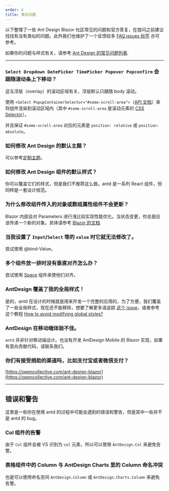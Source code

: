 ```yaml
---
order: 4
title: 常见问题
---
```


以下整理了一些 Ant Design Blazor 社区常见的问题和官方答复，在提问之前建议找找有没有类似的问题。此外我们也维护了一个反馈较多 [FAQ issues 标签](https://github.com/ant-design-blazor/ant-design-blazor/labels/%F0%9F%8C%9F%20Q&A) 亦可参考。

如果你的问题与样式有关，请参考 [Ant Design 的常见问题列表](https://ant.design/docs/react/faq-cn).

---

### `Select Dropdown DatePicker TimePicker Popover Popconfirm` 会跟随滚动条上下移动？

这与浮层（overlay）的滚动区域有关，浮层默认只跟随 body 滚动。

使用 `<Select PopupContainerSelector="#some-scroll-area">`（[API 文档](https://antblazor.com/zh-CN/components/select#API)）来将组件渲染到滚动区域内（其中 `#some-scroll-area` 是滚动元素的 [CSS Selector](https://developer.mozilla.org/docs/Web/CSS/CSS_Selectors)）。

并且保证 `#some-scroll-area` 对应的元素是 `position: relative` 或 `position: absolute`。

### 如何修改 Ant Design 的默认主题？

可以参考[定制主题](https://ant.design/docs/react/customize-theme)。

### 如何修改 Ant Design 组件的默认样式？

你可以覆盖它们的样式，但是我们不推荐这么做。antd 是一系列 React 组件，但同样是一套设计规范。

### 为什么修改组件传入的对象或数组属性组件不会更新？

Blazor 内部会对 Parameters 进行浅比较实现性能优化。当状态变更，你总是应该传递一个新的对象。具体请参考 [Blazor 的文档](https://docs.microsoft.com/zh-cn/aspnet/core/blazor/components/lifecycle?view=aspnetcore-3.1&WT.mc_id=DT-MVP-5003987#after-parameters-are-set-onparameterssetasync)

### 当我设置了 `Input`/`Select` 等的 `value` 时它就无法修改了。

尝试使用 @bind-Value。

### 多个组件放一排时没有垂直对齐怎么办？

尝试使用 [Space](https://antblazor.com/components/space) 组件来使他们对齐。

### AntDesign 覆盖了我的全局样式！

是的，antd 在设计的时候就是用来开发一个完整的应用的，为了方便，我们覆盖了一些全局样式，现在还不能移除，想要了解更多请追踪 [这个 issue](https://github.com/ant-design/ant-design/issues/4331)，或者参考这个教程 [How to avoid modifying global styles?](/docs/react/customize-theme#How-to-avoid-modifying-global-styles)

### AntDesign 在移动端体验不佳。

`antd` 并非针对移动端设计。也没有开发 AntDesign Mobile 的 Blazor 实现，如果有意向贡献代码，请联系我们。

### 你们有接受捐助的渠道吗，比如支付宝或者微信支付？

[https://opencollective.com/ant-design-blazor](https://opencollective.com/ant-design-blazor)

---

## 错误和警告

这里是一些你在使用 antd 的过程中可能会遇到的错误和警告，但是其中一些并不是 antd 的 bug。

### Col 组件的告警

由于 `Col` 组件会被 VS 识别为 `col` 元素，所以可以使用 `AntDesign.Col` 来避免告警。

### 表格组件中的 Column 与 AntDesign Charts 里的 Column 命名冲突

也是可以使用命名空间 `AntDesign.Column` 或 `AntDesign.Charts.Column` 来避免告警。